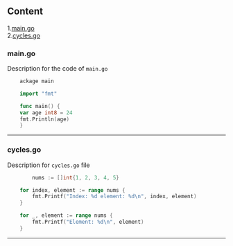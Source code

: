 ## Content
1.[main.go](#main.go)<br>
2.[cycles.go](#cycles.go)

### main.go
Description for the code of `main.go`
    
```go
    ackage main

    import "fmt"

    func main() {
	var age int8 = 24
	fmt.Println(age)
    }
```
---
### cycles.go
Description for `cycles.go` file
``` go
    	nums := []int{1, 2, 3, 4, 5}

	for index, element := range nums {
		fmt.Printf("Index: %d element: %d\n", index, element)
	}

	for _, element := range nums {
		fmt.Printf("Element: %d\n", element)
	}
```
---